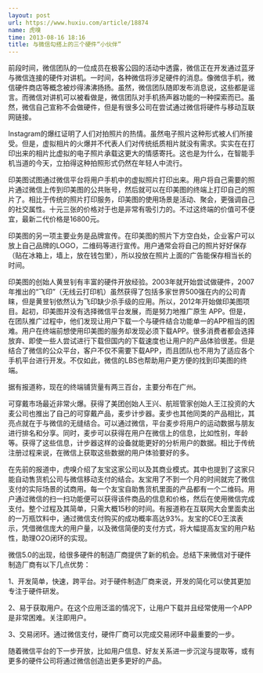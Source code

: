 ```yaml
---
layout: post
url: https://www.huxiu.com/article/18874
name: 虎嗅
time: 2013-08-16 18:16
title: 与微信勾搭上的三个硬件“小伙伴”
---
```

前段时间，微信团队的一位成员在极客公园的活动中透露，微信正在开发通过蓝牙与微信连接的硬件对讲机。一时间，各种微信将涉足硬件的消息。像微信手机，微信硬件商店等概念被炒得沸沸扬扬。虽然，微信团队随即发布消息说，这些都是谣言。而微信对讲机可以被看做是，微信团队对手机扬声器功能的一种探索而已。虽然，微信自己宣称不会做硬件，但是有很多公司在尝试通过微信将硬件与移动互联网链接。

Instagram的爆红证明了人们对拍照片的热情。虽然电子照片这种形式被人们所接受。但是，虚拟相片的火爆并不代表人们对传统纸质相片就没有需求。实实在在打印出来的相片比虚拟的电子照片承载这更大的情感寄托。这也是为什么，在智能手机当道的今天，立拍得这种拍照形式仍然在年轻人中流行。

印美图试图通过微信平台将用户手机中的虚拟照片打印出来。用户将自己需要的照片通过微信上传到印美图的公共账号，然后就可以在印美图的终端上打印自己的照片了。相比于传统的照片打印服务，印美图的使用场景是活动、聚会，更强调自己的社交属性。十元三张的价格对于也是非常有吸引力的。不过这终端的价值可不便宜，最新二代价格是16800元。

印美图的另一项主要业务是品牌宣传。在印美图的照片下方空白处，企业客户可以放上自己品牌的LOGO，二维码等进行宣传。用户通常会将自己的照片好好保存（贴在冰箱上，墙上，放在钱包里），所以投放在照片上面的广告能保存相当长的时间。

印美图的创始人黄昱钊有丰富的硬件开放经验。2003年就开始尝试做硬件，2007年推出的“飞印”（无线云打印机）虽然获得了包括多家世界500强在内的公司青睐，但是黄昱钊依然认为飞印缺少杀手级的应用。所以，2012年开始做印美图项目。起初，印美图并没有选择微信平台发展，而是努力地推广原生 APP。但是，在团队推广过程中，他们发现让用户下载一个与硬件结合功能单一的APP相当的困难。用户在终端前想使用印美图的服务却发现必须下载APP。很多消费者都会选择放弃、即使一些人尝试进行下载但国内的下载速度也让用户的产品体验很差。但是结合了微信的公众平台，客户不仅不需要下载APP，而且团队也不用为了适应各个手机平台进行开发。不仅如此，微信的LBS也帮助用户更方便的找到印美图的终端。

据有报道称，现在的终端铺货量有两三百台，主要分布在广州。

可穿戴市场最近非常火爆。获得了美团创始人王兴、航班管家创始人王江投资的大麦公司也推出了自己的可穿戴产品，麦步计步器。麦步也其他同类的产品相比，其亮点就在于与微信的无缝结合。可以通过微信，平台麦步将用户的运动数据与朋友进行排名和分享。同时，麦步可以获得在用户在微信上的信息，比如性别，年龄等。获得了这些信息，计步器这样的设备就能更好的分析用户的数据。相比于传统注册过程来说，在微信上获取这些数据的用户体验要好的多。

在先前的报道中，虎嗅介绍了友宝这家公司以及其商业模式。其中也提到了这家只能自动售货机公司与微信移动支付的结合。友宝用了不到一个月的时间就完了微信支付的实际场景的试商用。每一个友宝自助售货机里面的产品都有一个二维码。用户通过微信的扫一扫功能便可以获得该件商品的信息和价格，然后在使用微信完成支付。整个过程及其简单，只需大概15秒的时间。有报道称在互联网大会里面卖出的一万瓶饮料中，通过微信支付购买的成功概率高达93%。友宝的CEO王滨表示，凭借微信庞大的用户量，以及微信简便的支付方式，将大幅提高友宝的用户粘性，助理O2O闭环的实现。

微信5.0的出现，给很多硬件的制造厂商提供了新的机会。总结下来微信对于硬件制造厂商有以下几点优势：

1、开发简单，快速，跨平台。对于硬件制造厂商来说，开发的简化可以使其更加专注于硬件研发。

2、易于获取用户。在这个应用泛滥的情况下，让用户下载并且经常使用一个APP是非常困难。关注即用户。

3、交易闭环。通过微信支付，硬件厂商可以完成交易闭环中最重要的一步。

随着微信平台的下一步开放，比如用户信息、好友关系进一步沉淀与提取等，或有更多的硬件公司将通过微信创造出更多更好的产品。


